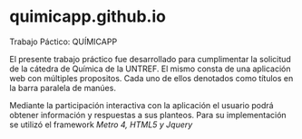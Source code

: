 # quimicapp.github.io

Trabajo Páctico: QUÍMICAPP

El presente trabajo práctico fue desarrollado para cumplimentar la solicitud de la cátedra de Química de la UNTREF.
El mismo consta de una aplicación web con múltiples propositos. Cada uno de ellos denotados como títulos en la barra paralela de manúes.

Mediante la participación interactiva con la aplicación el usuario podrá obtener información y respuestas a sus planteos. Para su implementación se utilizó el framework <i>Metro 4, HTML5 y Jquery</i>
